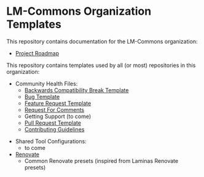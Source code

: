 # LM-Commons Organization Templates

This repository contains documentation for the LM-Commons organization:

- [Project Roadmap](ROADMAP.md) 

This repository contains templates used by all (or most) repositories in this
organization:

- Community Health Files:
  - [Backwards Compatibility Break Template](.github/ISSUE_TEMPLATE/BC_Break.md)
  - [Bug Template](.github/ISSUE_TEMPLATE/Bug.md)
  - [Feature Request Template](.github/ISSUE_TEMPLATE/Feature_Request.md)
  - [Request For Comments](.github/ISSUE_TEMPLATE/RFC.md)
  - Getting Support (to come)
  - [Pull Request Template](.github/PULL_REQUEST_TEMPLATE.md)
  - [Contributing Guidelines](CONTRIBUTING.md)
<!--  - [Security Policy](SECURITY.md) -->
- Shared Tool Configurations:
  - to come
- [Renovate](RENOVATE.md)
  - Common Renovate presets (inspired from Laminas Renovate presets) 

<!--  - [Code of Conduct](CODE_OF_CONDUCT.md) -->
